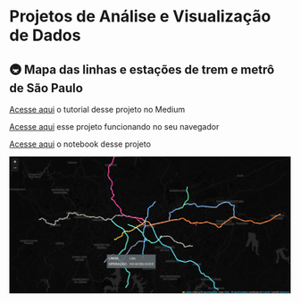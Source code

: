 # Projetos de Análise e Visualização de Dados

##  🚇 Mapa das linhas e estações de trem e metrô de São Paulo
 [Acesse aqui](https://medium.com/@liviaalvzs/plotando-um-mapa-interativo-com-informa%C3%A7%C3%B5es-do-metr%C3%B4-de-s%C3%A3o-paulo-usando-python-b0470d8d0b10) o tutorial desse projeto no Medium

 [Acesse aqui](https://liviaalvzs.github.io/metro-sp) esse projeto funcionando no seu navegador

 [Acesse aqui](https://github.com/liviaalvzs/data-repository/blob/main/projeto-metro-sp/notebook.ipynb) o notebook desse projeto

![Projeto Final](projeto-metro-sp/resultado.PNG)

